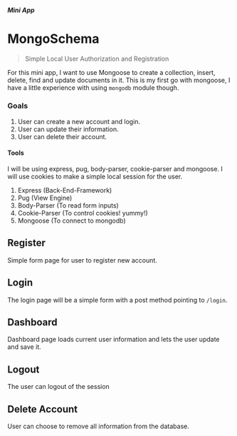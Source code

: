 ##### Mini App
# MongoSchema
> Simple Local User Authorization and Registration

For this mini app, I want to use Mongoose to create a collection, insert, delete, find and update documents in it. This is my first go with mongoose, I have a little experience with using `mongodb` module though.

### Goals
1. User can create a new account and login.
2. User can update their information.
3. User can delete their account.

#### Tools
I will be using express, pug, body-parser, cookie-parser and mongoose. I will use cookies to make a simple local session for the user.
1. Express (Back-End-Framework)
2. Pug (View Engine)
3. Body-Parser (To read form inputs)
4. Cookie-Parser (To control cookies! yummy!)
5. Mongoose (To connect to mongodb)

## Register
Simple form page for user to register new account.

## Login
The login page will be a simple form with a post method pointing to `/login`.

## Dashboard
Dashboard page loads current user information and lets the user update and save it.

## Logout
The user can logout of the session

## Delete Account
User can choose to remove all information from the database.

